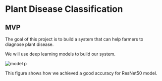 # Plant Disease Classification
## MVP


The goal of this project is to build a system that can help farmers to diagnose plant disease.

We will use deep learning models to build our system.

![model p](https://user-images.githubusercontent.com/93079353/150074626-37b1f63f-fd53-4280-a6c9-e3f446e1935d.png)

This figure shows how we achieved a good accuracy for ResNet50 model.
